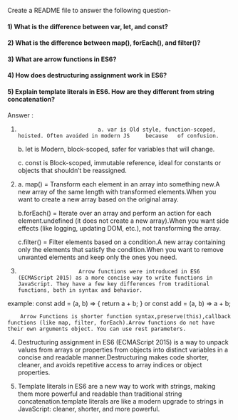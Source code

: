 Create a README file to answer the following question-

#### 1) What is the difference between var, let, and const?

#### 2) What is the difference between map(), forEach(), and filter()?

#### 3) What are arrow functions in ES6?

#### 4) How does destructuring assignment work in ES6?

#### 5) Explain template literals in ES6. How are they different from string concatenation?

Answer :

1.                              a. var is Old style, function-scoped, hoisted. Often avoided in modern JS     because   of confusion.

    b. let is Modern, block-scoped, safer for variables that will change.

    c. const is Block-scoped, immutable reference, ideal for constants or objects that shouldn’t be reassigned.

2.  a. map() = Transform each element in an array into something new.A new array of the same length with transformed elements.When you want to create a new array based on the original array.

    b.forEach() = Iterate over an array and perform an action for each element.undefined (it does not create a new array).When you want side effects (like logging, updating DOM, etc.), not transforming the array.

    c.filter() = Filter elements based on a condition.A new array containing only the elements that satisfy the condition.When you want to remove unwanted elements and keep only the ones you need.

3.                        Arrow functions were introduced in ES6 (ECMAScript 2015) as a more concise way to write functions in JavaScript. They have a few key differences from traditional functions, both in syntax and behavior.

example: const add = (a, b) => {
return a + b;
}
or const add = (a, b) => a + b;

        Arrow Functions is shorter function syntax,preserve(this),callback functions (like map, filter, forEach).Arrow functions do not have their own arguments object. You can use rest parameters.

4. Destructuring assignment in ES6 (ECMAScript 2015) is a way to unpack values from arrays or properties from objects into distinct variables in a concise and readable manner.Destructuring makes code shorter, cleaner, and avoids repetitive access to array indices or object properties.

5. Template literals in ES6 are a new way to work with strings, making them more powerful and readable than traditional string concatenation.template literals are like a modern upgrade to strings in JavaScript: cleaner, shorter, and more powerful.
